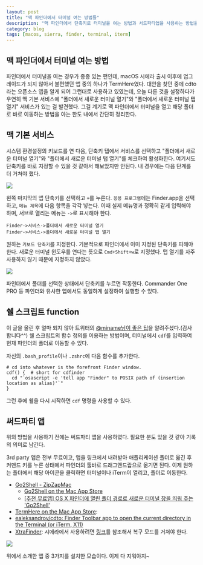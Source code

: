 ```yaml
---
layout: post
title: "맥 파인더에서 터미널 여는 방법들"
description: "맥 파인더에서 단축키로 터미널을 여는 방법과 서드파티앱을 사용하는 방법을 간단히 기록"
category: blog
tags: [macos, sierra, finder, terminal, iterm]
---
```


## 맥 파인더에서 터미널 여는 방법

파인더에서 터미널을 여는 경우가 종종 있는 편인데, macOS 시에라 출시 이후에 업그레이드가 되지 않아서 불편했던 앱 중의 하나가 TermHere였다. 대안을 찾던 중에 cdto라는 오픈소스 앱을 알게 되어 그런대로 사용하고 있였는데, 오늘 다른 것을 설정하다가 우연히 맥 기본 서비스에 "폴더에서 새로운 터미널 열기"와 "폴더에서 새로운 터미널 탭 열기" 서비스가 있는 걸 발견했다. 그걸 계기로 맥 파인더에서 터미널을 열고 해당 폴더로 바로 이동하는 방법을 아는 한도 내에서 간단히 정리한다.

## 맥 기본 서비스

시스템 환경설정의 키보드를 연 다음, 단축키 탭에서 서비스를 선택하고 "폴더에서 새로운 터미널 열기"와 "폴더에서 새로운 터미널 탭 열기"를 체크하여 활성화한다. 여기서도 단축키를 바로 지정할 수 있을 것 같아서 해보았지만 안된다. 내 경우에는 다음 단계를 더 거쳐야 했다.

![](https://c3.staticflickr.com/6/5765/30518894146_57d08dc790_z.jpg)

왼쪽 마지막의 앱 단축키를 선택하고 `+`를 누른다. `응용 프로그램`에는 Finder.app을 선택하고, `메뉴 제목`에 다음 항목을 각각 넣는다. 이때 실제 메뉴명과 정확히 같게 입력해야 하며, 서브로 열리는 메뉴는 `->`로 표시해야 한다.

```
Finder->서비스->폴더에서 새로운 터미널 열기
Finder->서비스->폴더에서 새로운 터미널 탭 열기
```

원하는 `키보드 단축키`를 지정한다. 기본적으로 파인더에서 이미 지정된 단축키를 피해야 한다. 새로운 터미널 윈도우를 연다는 뜻으로 `Cmd+Shift+w`로 지정했다. 탭 열기를 자주 사용하지 않기 때문에 지정하지 않았다.

![](https://c5.staticflickr.com/6/5569/30438367132_618bdcebdb_z.jpg)

파인더에서 폴더를 선택한 상태에서 단축키를 누르면 작동한다.  Commander One PRO 등 파인더와 유사한 앱에서도 동일하게 설정하여 실행할 수 있다.

## 쉘 스크립트 function

이 글을 올린 후 얼마 되지 않아 트위터의 [@miname님이 좋은 팁](https://twitter.com/miname/status/790927908382478338)을 알려주셨다.(감사합니다^^) 쉘 스크립트의 함수 정의를 이용하는 방법이며, 터미널에서 `cdf`를 입력하여  현재 파인더의 폴더로 이동할 수 있다.

자신의 `.bash_profile`이나 `.zshrc`에 다음 함수를 추가한다.

```shell
# cd into whatever is the forefront Finder window.
cdf() {  # short for cdfinder
  cd "`osascript -e 'tell app "Finder" to POSIX path of (insertion location as alias)'`"
}
```

그런 후에 쉘을 다시 시작하면 `cdf` 명령을 사용할 수 있다.

## 써드파티  앱

위의 방법을 사용하기 전에는 써드파티 앱을 사용하였다. 필요한 분도 있을 것 같아 기록의 의미로 남긴다.

3rd party 앱은 전부 무료이고, 앱을 링크에서 내려받아 애플리케이션 폴더로 옮긴 후 커맨드 키를 누른 상태에서 파인더의 툴바로 드래그앤드랍으로 옮기면 된다. 이제 원하는 폴더에서 해당 아이콘을 클릭하면 터미널이나 iTerm이 열리고, 폴더로 이동한다.

- [Go2Shell - ZipZapMac](http://zipzapmac.com/Go2Shell)
    - [Go2Shell on the Mac App Store](https://itunes.apple.com/app/go2shell/id445770608?mt=12)
    - [[추천 무료앱] OS X 파인더에 열린 폴더 경로로 새로운 터미널 창을 띄워 주는 'Go2Shell'](http://macnews.tistory.com/1216)
- [TermHere on the Mac App Store](https://itunes.apple.com/us/app/termhere/id1114363220?ls=1&mt=12): 
- [ealeksandrov/cdto: Finder Toolbar app to open the current directory in the Terminal (or iTerm, X11)](https://github.com/ealeksandrov/cdto)
- [XtraFinder](http://www.trankynam.com/xtrafinder/): 시에라에서 사용하려면 [링크](http://www.trankynam.com/xtrafinder/sip.html)를 참조해서 복구 모드를 거쳐야 한다.

![](https://c1.staticflickr.com/6/5833/30438366992_ce42c56f7c_z.jpg)

위에서 소개한 앱 중 3가지를 설치한 모습이다. 이제 다 지워야지~
